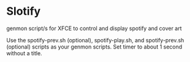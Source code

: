 # Slotify
genmon script/s for XFCE to control and display spotify and cover art

Use the spotify-prev.sh (optional), spotify-play.sh, and spotify-prev.sh (optional) scripts as your genmon scripts.
Set timer to about 1 second without a title.
